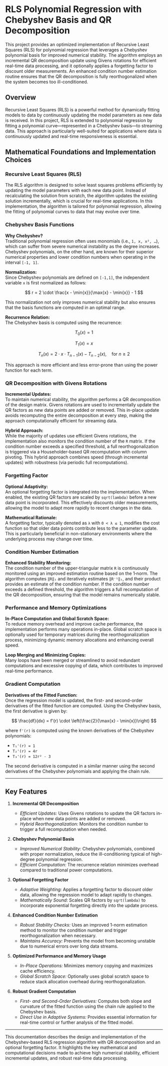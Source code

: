 # RLS Polynomial Regression with Chebyshev Basis and QR Decomposition

This project provides an optimized implementation of Recursive Least Squares (RLS) for polynomial regression that leverages a Chebyshev polynomial basis for improved numerical stability. The algorithm employs an incremental QR decomposition update using Givens rotations for efficient real-time data processing, and it optionally applies a forgetting factor to discount older measurements. An enhanced condition number estimation routine ensures that the QR decomposition is fully reorthogonalized when the system becomes too ill-conditioned.

## Overview

Recursive Least Squares (RLS) is a powerful method for dynamically fitting models to data by continuously updating the model parameters as new data is received. In this project, RLS is extended to polynomial regression by fitting a polynomial curve—represented in a Chebyshev basis—to streaming data. This approach is particularly well-suited for applications where data is continuously updated and real-time responsiveness is essential.

## Mathematical Foundations and Implementation Choices

### Recursive Least Squares (RLS)

The RLS algorithm is designed to solve least squares problems efficiently by updating the model parameters with each new data point. Instead of recalculating the solution from scratch, the algorithm updates the existing solution incrementally, which is crucial for real-time applications. In this implementation, the algorithm is tailored for polynomial regression, allowing the fitting of polynomial curves to data that may evolve over time.

### Chebyshev Basis Functions

**Why Chebyshev?**  
Traditional polynomial regression often uses monomials (i.e., `1, x, x², …`), which can suffer from severe numerical instability as the degree increases. Chebyshev polynomials, on the other hand, are known for their superior numerical properties and lower condition numbers when operating in the interval `[-1, 1]`.

**Normalization:**  
Since Chebyshev polynomials are defined on `[-1,1]`, the independent variable `x` is first normalized as follows:

$$
r = 2 \cdot \frac{x - \min{x}}{\max{x} - \min{x}} - 1
$$


This normalization not only improves numerical stability but also ensures that the basis functions are computed in an optimal range.

**Recurrence Relation:**  
The Chebyshev basis is computed using the recurrence:

$$
T_0(x) = 1
$$

$$
T_1(x) = x
$$

$$
T_n(x) = 2 \cdot x \cdot T_{n-1}(x) - T_{n-2}(x), \quad \text{for } n \geq 2
$$


This approach is more efficient and less error-prone than using the power function for each term.

### QR Decomposition with Givens Rotations

**Incremental Updates:**  
To maintain numerical stability, the algorithm performs a QR decomposition of the design matrix. Givens rotations are used to incrementally update the QR factors as new data points are added or removed. This in-place update avoids recomputing the entire decomposition at every step, making the approach computationally efficient for streaming data.

**Hybrid Approach:**  
While the majority of updates use efficient Givens rotations, the implementation also monitors the condition number of the `R` matrix. If the condition number exceeds a specified threshold, a full reorthogonalization is triggered via a Householder-based QR recomputation with column pivoting. This hybrid approach combines speed (through incremental updates) with robustness (via periodic full recomputations).

### Forgetting Factor

**Optional Adaptivity:**  
An optional forgetting factor is integrated into the implementation. When enabled, the existing QR factors are scaled by `sqrt(lambda)` before a new data point is incorporated. This effectively discounts older measurements, allowing the model to adapt more rapidly to recent changes in the data.

**Mathematical Rationale:**  
A forgetting factor, typically denoted as `λ` with `0 < λ ≤ 1`, modifies the cost function so that older data points contribute less to the parameter update. This is particularly beneficial in non-stationary environments where the underlying process may change over time.

### Condition Number Estimation

**Enhanced Stability Monitoring:**  
The condition number of the upper-triangular matrix `R` is continuously monitored using an improved estimation routine based on the 1‑norm. The algorithm computes `‖R‖₁` and iteratively estimates `‖R⁻¹‖₁`, and their product provides an estimate of the condition number. If the condition number exceeds a defined threshold, the algorithm triggers a full recomputation of the QR decomposition, ensuring that the model remains numerically stable.

### Performance and Memory Optimizations

**In-Place Computation and Global Scratch Space:**  
To reduce memory overhead and improve cache performance, the implementation performs many operations in-place. Global scratch space is optionally used for temporary matrices during the reorthogonalization process, minimizing dynamic memory allocations and enhancing overall speed.

**Loop Merging and Minimizing Copies:**  
Many loops have been merged or streamlined to avoid redundant computations and excessive copying of data, which contributes to improved real-time performance.

### Gradient Computation

**Derivatives of the Fitted Function:**  
Once the regression model is updated, the first- and second-order derivatives of the fitted function are computed. Using the Chebyshev basis, the first derivative is given by:

$$
\frac{df}{dx} = f'(r) \cdot \left(\frac{2}{\max{x} - \min{x}}\right)
$$


where `f'(r)` is computed using the known derivatives of the Chebyshev polynomials:
- `T₁'(r) = 1`
- `T₂'(r) = 4r`
- `T₃'(r) = 12r² - 3`

The second derivative is computed in a similar manner using the second derivatives of the Chebyshev polynomials and applying the chain rule.

---

## Key Features

1. **Incremental QR Decomposition**  
   - *Efficient Updates:* Uses Givens rotations to update the QR factors in-place when new data points are added or removed.
   - *Hybrid Reorthogonalization:* Monitors the condition number to trigger a full recomputation when needed.

2. **Chebyshev Polynomial Basis**  
   - *Improved Numerical Stability:* Chebyshev polynomials, combined with proper normalization, reduce the ill-conditioning typical of high-degree polynomial regression.
   - *Efficient Computation:* The recurrence relation minimizes overhead compared to traditional power computations.

3. **Optional Forgetting Factor**  
   - *Adaptive Weighting:* Applies a forgetting factor to discount older data, allowing the regression model to adapt rapidly to changes.
   - *Mathematically Sound:* Scales QR factors by `sqrt(lambda)` to incorporate exponential forgetting directly into the update process.

4. **Enhanced Condition Number Estimation**  
   - *Robust Stability Checks:* Uses an improved 1-norm estimation method to monitor the condition number and trigger reorthogonalization when necessary.
   - *Maintains Accuracy:* Prevents the model from becoming unstable due to numerical errors over long data streams.

5. **Optimized Performance and Memory Usage**  
   - *In-Place Operations:* Minimizes memory copying and maximizes cache efficiency.
   - *Global Scratch Space:* Optionally uses global scratch space to reduce stack allocation overhead during reorthogonalization.

6. **Robust Gradient Computation**  
   - *First- and Second-Order Derivatives:* Computes both slope and curvature of the fitted function using the chain rule applied to the Chebyshev basis.
   - *Direct Use in Adaptive Systems:* Provides essential information for real-time control or further analysis of the fitted model.

---

This documentation describes the design and implementation of the Chebyshev-based RLS regression algorithm with QR decomposition and an optional forgetting factor. It highlights the key mathematical and computational decisions made to achieve high numerical stability, efficient incremental updates, and robust real-time data processing.
